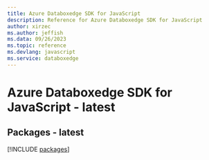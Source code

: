 ```yaml
---
title: Azure Databoxedge SDK for JavaScript
description: Reference for Azure Databoxedge SDK for JavaScript
author: xirzec
ms.author: jeffish
ms.data: 09/26/2023
ms.topic: reference
ms.devlang: javascript
ms.service: databoxedge
---
```

# Azure Databoxedge SDK for JavaScript - latest
## Packages - latest
[!INCLUDE [packages](databoxedge-index.md)]